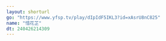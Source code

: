 ```yaml
---
layout: shorturl
go: "https://www.yfsp.tv/play/dIpIdF5IKL3?id=xAsrU8nC825"
name: "惜花芷"
dt: 240426214309
---
```

